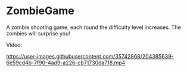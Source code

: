 # ZombieGame
A zombie shooting game, each round the difficulty level increases.
The zombies will surprise you!

Video:

https://user-images.githubusercontent.com/35742868/204385639-6e59cd4b-7f90-4ad9-a226-cb71730da718.mp4
